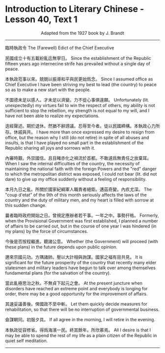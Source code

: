 # Introduction to Literary Chinese - Lesson 40, Text 1

<center>Adapted from the 1927 book by J. Brandt</center>

---

臨時執政令
The (Farewell) Edict of the Chief Executive

民國成立十有五載紛亂迄無寧日。
Since the establishment of the Republic fifteen years ago internecine strife has prevailed without a single day of peace.

本執政蒞事以來。兢兢以振導和平與民更始爲念。
Since I assumed office as Chief Executive I have been striving my best to lead (the country) to peace so as to make a new start with the people.

不圖德未足以感人。才未足以濟變。力不從心事俱違願。
Unfortunately (lit. unexpectedly) my virtues fail to win the respect of others, my ability is not sufficient to stop the rebellion, my strength is not equal to my will, and I have not been able to realize my expectations.

迭經聲述。期於退休。然猶不辭謗議。忍辱至今者。徒以民國締構。本執政心力所存。休戚與共。
I have more than once expressed my desire to resign from office, but the reason why I still (do not retire) in spite of all abuses and insults, is that I have played no small part in the establishment of the Republic sharing all joys and sorrows with it.

內審時艱。外崇國信。且目睹赤化之禍流於首都。不敢遽爲無責任之放棄耳。
When I saw the internal difficulties of the country, the necessity of maintaining the national faith with the foreign Powers and the "red" danger to which the metropolitan district was exposed, I could not bear (lit. did not dare) to give up my office suddenly without a feeling of responsibility.

本月九日之亂。所關於國家紀綱軍人職責者絕鉅。遘茲奇變。內疚尤深。
The "coup d'etat" of the 9th of this month seriously affects the laws of the country and the duty of military men, and my heart is filled with sorrow at this sudden change.

曩者臨時政府開始之日。曾規定應辦者若干事。一年之中。事勢扞格。
Formerly, when the Provisional Government was first established, I planned a number of affairs to be carried out, but in the course of one year I was hindered (in my plans) by the force of circumstances.

今後是否按程繼進。聽諸公意。
Whether (the Government) will proceed (with these plans) in the future depends upon public opinion.

邇來宗國元功。方隅諸帥。壓以大計相與詢謀。國家之福有目共見。
It is significant for the future prosperity of the country that recently many elder statesmen and military leaders have begun to talk over among themselves fundamental plans (for the salvation of the country).

當此亂極思治之秋。不無貞下起元之會。
At the present juncture when disorders have reached an extreme point and everybody is longing for order, there may be a good opportunity for the improvement of affairs.

其速妥議善後。俾國政不至中斬。
Let them quickly decide measures for rehabilitation, so that there will be no interruption of governmental business.

僉謀朝同。初服夕具。
If all agree in the morning, I will retire in the evening.

本執政從容修省。得爲海濱一民。終其餘年。所欣慕焉。
All I desire is that I may be able to spend the rest of my life as a plain citizen of the Republic in quiet self meditation.

---

